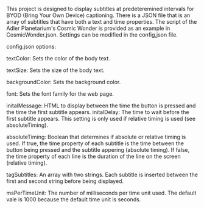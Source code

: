 This project is designed to display subtitles at predeteremined intervals for BYOD (Bring Your Own Device) captioning. There is a JSON file that is an array of subtitles that have both a text and time properties. The script of the Adler Planetarium's Cosmic Wonder is provided as an example in CosmicWonder.json. Settings can be modified in the config,json file.

config.json options:

textColor: Sets the color of the body text.

textSize: Sets the size of the body text.

backgroundColor: Sets the background color.

font: Sets the font family for the web page.

initalMessage: HTML to display between the time the button is pressed and the time the first subtitle appears.
initalDelay: The time to wait before the first subtitle appears. This setting is only used if relative timing is used (see absoluteTiming).

absoluteTiming: Boolean that determines if absolute or relative timing is used. If true, the time property of each subtitle is the time between the button being pressed and the subtitle appering (absolute timing). If false, the time property of each line is the duration of the line on the screen (relative timing).

tagSubtitles: An array with two strings. Each subtitle is inserted between the first and second string before being displayed.

msPerTimeUnit: The number of milliseconds per time unit used. The default vale is 1000 because the default time unit is seconds.
